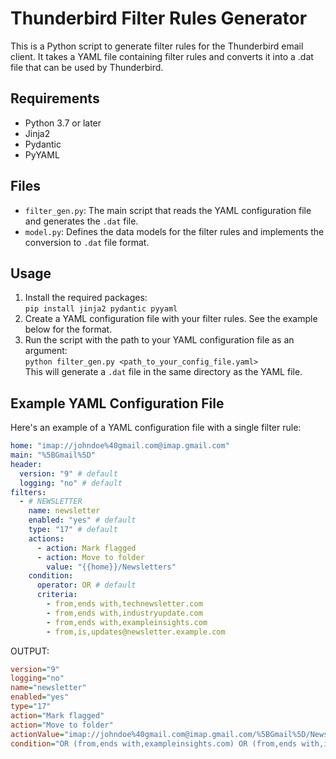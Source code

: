 # Thunderbird Filter Rules Generator

This is a Python script to generate filter rules for the Thunderbird email client. It takes a YAML file containing filter rules and converts it into a .dat file that can be used by Thunderbird.

## Requirements

- Python 3.7 or later
- Jinja2
- Pydantic
- PyYAML

## Files

- `filter_gen.py`: The main script that reads the YAML configuration file and generates the `.dat` file.
- `model.py`: Defines the data models for the filter rules and implements the conversion to `.dat` file format.

## Usage

1. Install the required packages: \
   `pip install jinja2 pydantic pyyaml`
2. Create a YAML configuration file with your filter rules. See the example below for the format.
3. Run the script with the path to your YAML configuration file as an argument: \
   `python filter_gen.py <path_to_your_config_file.yaml>`\
    This will generate a `.dat` file in the same directory as the YAML file.

## Example YAML Configuration File

Here's an example of a YAML configuration file with a single filter rule:

```yml
home: "imap://johndoe%40gmail.com@imap.gmail.com"
main: "%5BGmail%5D"
header:
  version: "9" # default
  logging: "no" # default
filters:
  - # NEWSLETTER
    name: newsletter
    enabled: "yes" # default
    type: "17" # default
    actions:
      - action: Mark flagged
      - action: Move to folder
        value: "{{home}}/Newsletters"
    condition:
      operator: OR # default
      criteria:
        - from,ends with,technewsletter.com
        - from,ends with,industryupdate.com
        - from,ends with,exampleinsights.com
        - from,is,updates@newsletter.example.com
```

OUTPUT:

```ini
version="9"
logging="no"
name="newsletter"
enabled="yes"
type="17"
action="Mark flagged"
action="Move to folder"
actionValue="imap://johndoe%40gmail.com@imap.gmail.com/%5BGmail%5D/Newsletters"
condition="OR (from,ends with,exampleinsights.com) OR (from,ends with,industryupdate.com) OR (from,ends with,technewsletter.com) OR (from,is,updates@newsletter.example.com)"
```
